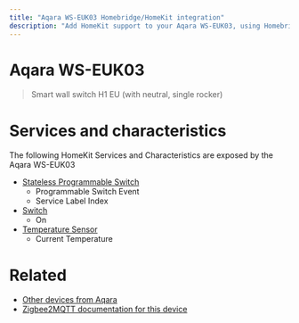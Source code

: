 ```yaml
---
title: "Aqara WS-EUK03 Homebridge/HomeKit integration"
description: "Add HomeKit support to your Aqara WS-EUK03, using Homebridge, Zigbee2MQTT and homebridge-z2m."
---
```

<!---
This file has been GENERATED using src/docgen/docgen.ts
DO NOT EDIT THIS FILE MANUALLY!
-->
# Aqara WS-EUK03
> Smart wall switch H1 EU (with neutral, single rocker)


# Services and characteristics
The following HomeKit Services and Characteristics are exposed by
the Aqara WS-EUK03

* [Stateless Programmable Switch](../../action.md)
  * Programmable Switch Event
  * Service Label Index
* [Switch](../../switch.md)
  * On
* [Temperature Sensor](../../sensors.md)
  * Current Temperature


# Related
* [Other devices from Aqara](../index.md#aqara)
* [Zigbee2MQTT documentation for this device](https://www.zigbee2mqtt.io/devices/WS-EUK03.html)